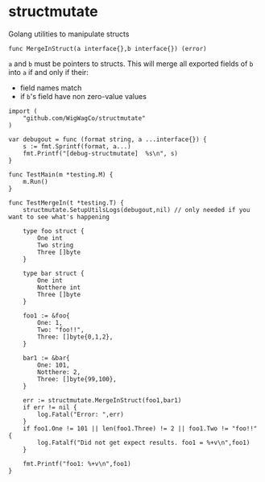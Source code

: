# structmutate
Golang utilities to manipulate structs

`func MergeInStruct(a interface{},b interface{}) (error)`

`a` and `b` must be pointers to structs. This will merge all exported fields of `b` into `a` if and only if their:
- field names match
- if `b`'s field have non zero-value values

```
import (
    "github.com/WigWagCo/structmutate"
)

var debugout = func (format string, a ...interface{}) {
    s := fmt.Sprintf(format, a...)
    fmt.Printf("[debug-structmutate]  %s\n", s)
}

func TestMain(m *testing.M) {
    m.Run()
}

func TestMergeIn(t *testing.T) {
    structmutate.SetupUtilsLogs(debugout,nil) // only needed if you want to see what's happening

    type foo struct {
        One int
        Two string
        Three []byte
    }

    type bar struct {
        One int
        Notthere int
        Three []byte
    }

    foo1 := &foo{
        One: 1,
        Two: "foo!!",
        Three: []byte{0,1,2},
    }

    bar1 := &bar{
        One: 101,
        Notthere: 2,
        Three: []byte{99,100},
    }

    err := structmutate.MergeInStruct(foo1,bar1)
    if err != nil {
        log.Fatal("Error: ",err)
    }
    if foo1.One != 101 || len(foo1.Three) != 2 || foo1.Two != "foo!!" {
        log.Fatalf("Did not get expect results. foo1 = %+v\n",foo1)
    }

    fmt.Printf("foo1: %+v\n",foo1)
}
```
